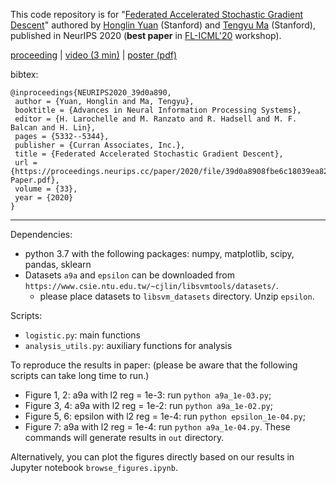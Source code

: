 This code repository is for "[Federated Accelerated Stochastic Gradient Descent](https://arxiv.org/abs/2006.08950)" authored by [Honglin Yuan](https://hongliny.github.io) (Stanford) and [Tengyu Ma](https://ai.stanford.edu/~tengyuma/) (Stanford), published in NeurIPS 2020 (**best paper** in [FL-ICML'20](http://federated-learning.org/fl-icml-2020/) workshop). 

  [proceeding](https://papers.nips.cc/paper/2020/hash/39d0a8908fbe6c18039ea8227f827023-Abstract.html)
  | [video (3 min)](https://youtu.be/K28zpAgg3HM)
  | [poster (pdf)](https://hongliny.github.io/files/FedAc_NeurIPS20/FedAc_NeurIPS20_poster.pdf) 

bibtex:
```
@inproceedings{NEURIPS2020_39d0a890,
 author = {Yuan, Honglin and Ma, Tengyu},
 booktitle = {Advances in Neural Information Processing Systems},
 editor = {H. Larochelle and M. Ranzato and R. Hadsell and M. F. Balcan and H. Lin},
 pages = {5332--5344},
 publisher = {Curran Associates, Inc.},
 title = {Federated Accelerated Stochastic Gradient Descent},
 url = {https://proceedings.neurips.cc/paper/2020/file/39d0a8908fbe6c18039ea8227f827023-Paper.pdf},
 volume = {33},
 year = {2020}
}
```

---

Dependencies:

- python 3.7 with the following packages: numpy, matplotlib, scipy, pandas, sklearn
- Datasets `a9a` and `epsilon` can be downloaded from `https://www.csie.ntu.edu.tw/~cjlin/libsvmtools/datasets/`. 
  - please place datasets to `libsvm_datasets` directory. Unzip `epsilon`.

Scripts:

- `logistic.py`: main functions
- `analysis_utils.py`: auxiliary functions for analysis

To reproduce the results in paper: (please be aware that the following scripts can take long time to run.)
- Figure 1, 2: a9a with l2 reg = 1e-3: run `python a9a_1e-03.py`;
- Figure 3, 4: a9a with l2 reg = 1e-2: run `python a9a_1e-02.py`;
- Figure 5, 6: epsilon with l2 reg = 1e-4: run `python epsilon_1e-04.py`;
- Figure 7: a9a with l2 reg = 1e-4: run `python a9a_1e-04.py`.
These commands will generate results in `out` directory.

Alternatively, you can plot the figures directly based on our results in Jupyter notebook `browse_figures.ipynb`.

